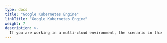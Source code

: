 ```yaml
---
type: docs
title: "Google Kubernetes Engine"
linkTitle: "Google Kubernetes Engine"
weight: 7
description: >-
  If you are working in a multi-cloud environment, the scenario in this section will guide on creating a Google Kubernetes Engine (GKE) and onboard it as an Azure Arc-enabled Kubernetes cluster in an automated fashion using Terraform.
---
```

